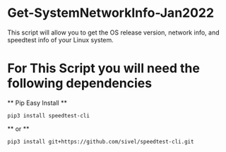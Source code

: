# Get-SystemNetworkInfo-Jan2022
This script will allow you to get the OS release version, network info, and speedtest info of your Linux system. 

# For This Script you will need the following dependencies

** Pip Easy Install **
```
pip3 install speedtest-cli
```

** or **
```
pip3 install git+https://github.com/sivel/speedtest-cli.git
```
